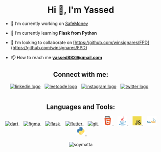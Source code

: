 <h1 align="center">Hi 👋, I'm Yassed</h1>

- 🔭 I’m currently working on [SafeMoney](https://github.com/soymatta/Safemoney)

- 🌱 I’m currently learning **Flask from Python**

- 👯 I’m looking to collaborate on [https://github.com/winsignares/FPD](https://github.com/winsignares/FPD)

- 📫 How to reach me **yassed883@gmail.com**

<h2 align="center">Connect with me:</h2>
<div align="center">
  <a href="https://linkedin.com/in/mattayassed" target="blank"><img src="https://img.shields.io/static/v1?message=LinkedIn&logo=linkedin&label=&color=0077B5&logoColor=white&labelColor=&style=for-the-badge" height="35" alt="linkedin logo"  /></a><img width="10"> 
  <a href="https://www.leetcode.com/soymatta_" target="blank"><img src="https://img.shields.io/static/v1?message=LeetCode&logo=leetcode&label=&color=000000&logoColor=white&labelColor=&style=for-the-badge" height="35" alt="leetcode logo"  /></a><img width="10"> 
  <a href="https://instagram.com/soymatta_" target="blank"><img src="https://img.shields.io/static/v1?message=Instagram&logo=instagram&label=&color=E4405F&logoColor=white&labelColor=&style=for-the-badge" height="35" alt="instagram logo"  /></a><img width="10"> 
  <a href="https://twitter.com/soymatta_" target="blank"><img src="https://img.shields.io/static/v1?message=Twitter&logo=twitter&label=&color=00acee&logoColor=white&labelColor=&style=for-the-badge" height="35" alt="twitter logo"  /></a><img width="10"> 
</div>
<img height="10"> 

<h2 align="center">Languages and Tools:</h2>
<div align="center"> 
  <a href="https://dart.dev" target="_blank" rel="noreferrer"> <img src="https://www.vectorlogo.zone/logos/dartlang/dartlang-icon.svg" alt="dart" width="30" height="30"/> </a><img width="10">
  <a href="https://www.figma.com/" target="_blank" rel="noreferrer"> <img src="https://www.vectorlogo.zone/logos/figma/figma-icon.svg" alt="figma" width="30" height="30"/> </a><img width="10">
  <a href="https://flask.palletsprojects.com/" target="_blank" rel="noreferrer"> <img src="https://www.vectorlogo.zone/logos/pocoo_flask/pocoo_flask-icon.svg" alt="flask" width="30" height="30"/> </a><img width="10">
  <a href="https://flutter.dev" target="_blank" rel="noreferrer"> <img src="https://www.vectorlogo.zone/logos/flutterio/flutterio-icon.svg" alt="flutter" width="30" height="30"/> </a><img width="10">
  <a href="https://git-scm.com/" target="_blank" rel="noreferrer"> <img src="https://www.vectorlogo.zone/logos/git-scm/git-scm-icon.svg" alt="git" width="30" height="30"/> </a><img width="10">
  <a href="https://www.w3.org/html/" target="_blank" rel="noreferrer"> <img src="https://raw.githubusercontent.com/devicons/devicon/master/icons/html5/html5-original-wordmark.svg" alt="html5" width="30" height="30"/> </a><img width="10">
  <a href="https://www.java.com" target="_blank" rel="noreferrer"> <img src="https://raw.githubusercontent.com/devicons/devicon/master/icons/java/java-original.svg" alt="java" width="30" height="30"/> </a><img width="10">
  <a href="https://developer.mozilla.org/en-US/docs/Web/JavaScript" target="_blank" rel="noreferrer"> <img src="https://raw.githubusercontent.com/devicons/devicon/master/icons/javascript/javascript-original.svg" alt="javascript" width="30" height="30"/> </a><img width="10">
  <a href="https://www.mysql.com/" target="_blank" rel="noreferrer"> <img src="https://raw.githubusercontent.com/devicons/devicon/master/icons/mysql/mysql-original-wordmark.svg" alt="mysql" width="30" height="30"/> </a><img width="10">
  <a href="https://www.python.org" target="_blank" rel="noreferrer"> <img src="https://raw.githubusercontent.com/devicons/devicon/master/icons/python/python-original.svg" alt="python" width="30" height="30"/> </a><img width="10"> 
  
</div>
<img height="10"> 
<div align="center">
<img align="center" src="https://github-readme-stats.vercel.app/api/top-langs?username=soymatta&show_icons=true&theme=dark&locale=en&layout=compact" alt="soymatta" />
</div>